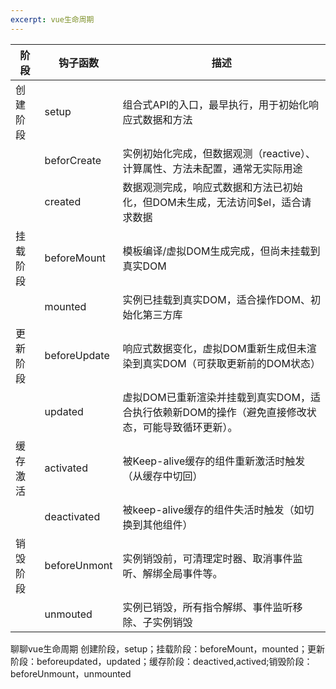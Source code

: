 ```yaml
---
excerpt: vue生命周期
---
```


|阶段|钩子函数|描述|
|--|--|--|
|创建阶段|setup|组合式API的入口，最早执行，用于初始化响应式数据和方法|
||beforCreate|实例初始化完成，但数据观测（reactive）、计算属性、方法未配置，通常无实际用途|
||created|数据观测完成，响应式数据和方法已初始化，但DOM未生成，无法访问$el，适合请求数据|
|挂载阶段|beforeMount|模板编译/虚拟DOM生成完成，但尚未挂载到真实DOM
||mounted|实例已挂载到真实DOM，适合操作DOM、初始化第三方库|
|更新阶段|beforeUpdate|响应式数据变化，虚拟DOM重新生成但未渲染到真实DOM（可获取更新前的DOM状态）|
||updated|虚拟DOM已重新渲染并挂载到真实DOM，适合执行依赖新DOM的操作（避免直接修改状态，可能导致循环更新）。
|缓存激活|activated|被Keep-alive缓存的组件重新激活时触发（从缓存中切回）|
||deactivated|被keep-alive缓存的组件失活时触发（如切换到其他组件）|
|销毁阶段|beforeUnmont|实例销毁前，可清理定时器、取消事件监听、解绑全局事件等。|
||unmouted|实例已销毁，所有指令解绑、事件监听移除、子实例销毁|


聊聊vue生命周期
创建阶段，setup；挂载阶段：beforeMount，mounted；更新阶段：beforeupdated，updated；缓存阶段：deactived,actived;销毁阶段：beforeUnmount，unmounted




